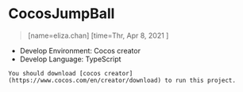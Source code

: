 # CocosJumpBall

> [name=eliza.chan]  [time=Thr, Apr 8, 2021 ]
* Develop Environment: Cocos creator
* Develop Language: TypeScript

`You should download [cocos creator](https://www.cocos.com/en/creator/download) to run this project.`
